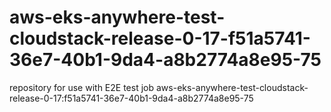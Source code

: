 # aws-eks-anywhere-test-cloudstack-release-0-17-f51a5741-36e7-40b1-9da4-a8b2774a8e95-75
repository for use with E2E test job aws-eks-anywhere-test-cloudstack-release-0-17:f51a5741-36e7-40b1-9da4-a8b2774a8e95-75
